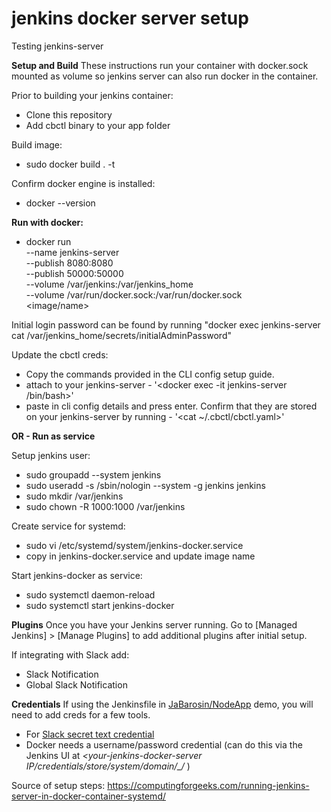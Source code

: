 # jenkins docker server setup
Testing jenkins-server 

**Setup and Build**
These instructions run your container with docker.sock mounted as volume so jenkins server can also run docker in the container.

Prior to building your jenkins container:
  - Clone this repository
  - Add cbctl binary to your app folder

Build image:
  - sudo docker build . -t <image-name>

Confirm docker engine is installed:
  - docker --version

**Run with docker:**

  - docker run \
          --name jenkins-server \
          --publish 8080:8080 \
          --publish 50000:50000 \
          --volume /var/jenkins:/var/jenkins_home \
	        --volume /var/run/docker.sock:/var/run/docker.sock \
          <image/name>

Initial login password can be found by running "docker exec jenkins-server cat /var/jenkins_home/secrets/initialAdminPassword"

Update the cbctl creds:
- Copy the commands provided in the CLI config setup guide.
- attach to your jenkins-server - '<docker exec -it jenkins-server /bin/bash>'
- paste in cli config details and press enter.  Confirm that they are stored on your jenkins-server by running - '<cat ~/.cbctl/cbctl.yaml>'
	
	  
**OR - Run as service**

Setup jenkins user:
  - sudo groupadd --system jenkins
  - sudo useradd -s /sbin/nologin --system -g jenkins jenkins
  - sudo mkdir /var/jenkins
  - sudo chown -R 1000:1000 /var/jenkins

Create service for systemd:
  - sudo vi /etc/systemd/system/jenkins-docker.service
  - copy in jenkins-docker.service and update image name

Start jenkins-docker as service:
  - sudo systemctl daemon-reload
  - sudo systemctl start jenkins-docker


**Plugins**
Once you have your Jenkins server running. Go to [Managed Jenkins] > [Manage Plugins] to add additional plugins after initial setup.

If integrating with Slack add:
- Slack Notification
- Global Slack Notification

**Credentials**
If using the Jenkinsfile in [JaBarosin/NodeApp](https://github.com/JaBarosin/NodeApp) demo, you will need to add creds for a few tools.
 
- For [Slack secret text credential](https://plugins.jenkins.io/slack/) 
- Docker needs a username/password credential (can do this via the Jenkins UI at *<your-jenkins-docker-server IP/credentials/store/system/domain/_/* )

Source of setup steps:
https://computingforgeeks.com/running-jenkins-server-in-docker-container-systemd/
